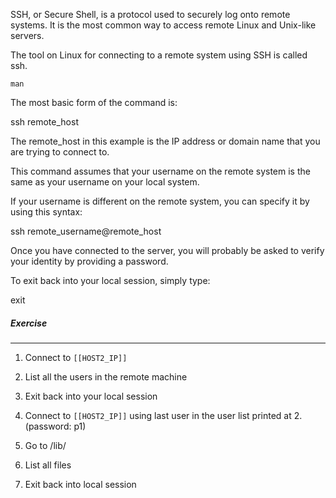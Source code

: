 SSH, or Secure Shell, is a protocol used to securely log onto remote systems. It is the most common way to access remote Linux and Unix-like servers.

The tool on Linux for connecting to a remote system using SSH is called ssh.

`man`

The most basic form of the command is:

ssh remote_host

The remote_host in this example is the IP address or domain name that you are trying to connect to.

This command assumes that your username on the remote system is the same as your username on your local system.

If your username is different on the remote system, you can specify it by using this syntax:

ssh remote_username@remote_host

Once you have connected to the server, you will probably be asked to verify your identity by providing a password.

To exit back into your local session, simply type:

exit

##### Exercise
________

1. Connect to `[[HOST2_IP]]`

2. List all the users in the remote machine

3. Exit back into your local session

4. Connect to `[[HOST2_IP]]` using last user in the user list printed at 2. (password: p1)

5. Go to /lib/

6. List all files 

7. Exit back into local session


